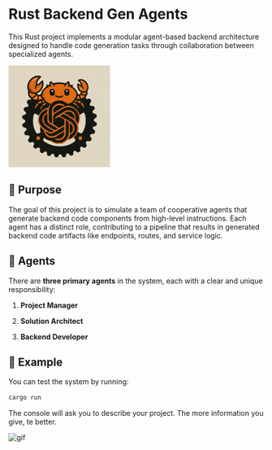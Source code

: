 # Rust Backend Gen Agents

This Rust project implements a modular agent-based backend architecture designed to handle code generation tasks through collaboration between specialized agents.

<img src="./rustgpt.png" width=200 />

## 🚀 Purpose

The goal of this project is to simulate a team of cooperative agents that generate backend code components from high-level instructions. Each agent has a distinct role, contributing to a pipeline that results in generated backend code artifacts like endpoints, routes, and service logic.

## 🤖 Agents

There are **three primary agents** in the system, each with a clear and unique responsibility:

1. **Project Manager**

2. **Solution Architect**

3. **Backend Developer**

## 🧪 Example

You can test the system by running:

```bash
cargo run
```
The console will ask you to describe your project. The more information you give, te better.

![gif](./agents.gif)